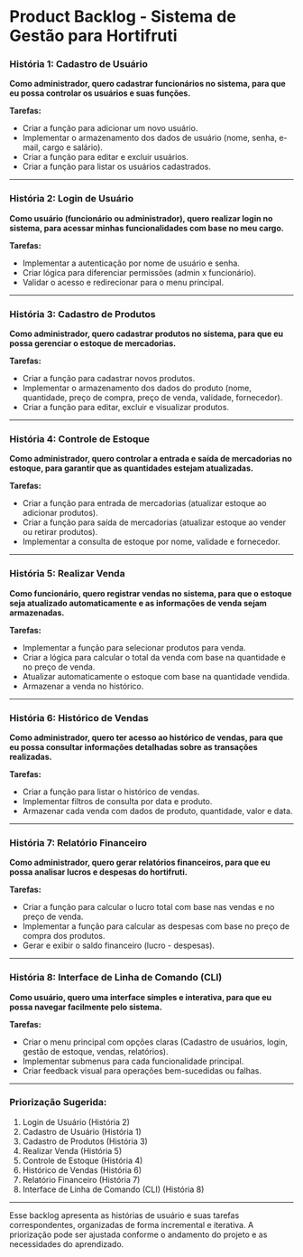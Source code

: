 # Product Backlog - Sistema de Gestão para Hortifruti

### História 1: Cadastro de Usuário
**Como administrador, quero cadastrar funcionários no sistema, para que eu possa controlar os usuários e suas funções.**

**Tarefas:**
- Criar a função para adicionar um novo usuário.
- Implementar o armazenamento dos dados de usuário (nome, senha, e-mail, cargo e salário).
- Criar a função para editar e excluir usuários.
- Criar a função para listar os usuários cadastrados.

---

### História 2: Login de Usuário
**Como usuário (funcionário ou administrador), quero realizar login no sistema, para acessar minhas funcionalidades com base no meu cargo.**

**Tarefas:**
- Implementar a autenticação por nome de usuário e senha.
- Criar lógica para diferenciar permissões (admin x funcionário).
- Validar o acesso e redirecionar para o menu principal.

---

### História 3: Cadastro de Produtos
**Como administrador, quero cadastrar produtos no sistema, para que eu possa gerenciar o estoque de mercadorias.**

**Tarefas:**
- Criar a função para cadastrar novos produtos.
- Implementar o armazenamento dos dados do produto (nome, quantidade, preço de compra, preço de venda, validade, fornecedor).
- Criar a função para editar, excluir e visualizar produtos.

---

### História 4: Controle de Estoque
**Como administrador, quero controlar a entrada e saída de mercadorias no estoque, para garantir que as quantidades estejam atualizadas.**

**Tarefas:**
- Criar a função para entrada de mercadorias (atualizar estoque ao adicionar produtos).
- Criar a função para saída de mercadorias (atualizar estoque ao vender ou retirar produtos).
- Implementar a consulta de estoque por nome, validade e fornecedor.

---

### História 5: Realizar Venda
**Como funcionário, quero registrar vendas no sistema, para que o estoque seja atualizado automaticamente e as informações de venda sejam armazenadas.**

**Tarefas:**
- Implementar a função para selecionar produtos para venda.
- Criar a lógica para calcular o total da venda com base na quantidade e no preço de venda.
- Atualizar automaticamente o estoque com base na quantidade vendida.
- Armazenar a venda no histórico.

---

### História 6: Histórico de Vendas
**Como administrador, quero ter acesso ao histórico de vendas, para que eu possa consultar informações detalhadas sobre as transações realizadas.**

**Tarefas:**
- Criar a função para listar o histórico de vendas.
- Implementar filtros de consulta por data e produto.
- Armazenar cada venda com dados de produto, quantidade, valor e data.

---

### História 7: Relatório Financeiro
**Como administrador, quero gerar relatórios financeiros, para que eu possa analisar lucros e despesas do hortifruti.**

**Tarefas:**
- Criar a função para calcular o lucro total com base nas vendas e no preço de venda.
- Implementar a função para calcular as despesas com base no preço de compra dos produtos.
- Gerar e exibir o saldo financeiro (lucro - despesas).

---

### História 8: Interface de Linha de Comando (CLI)
**Como usuário, quero uma interface simples e interativa, para que eu possa navegar facilmente pelo sistema.**

**Tarefas:**
- Criar o menu principal com opções claras (Cadastro de usuários, login, gestão de estoque, vendas, relatórios).
- Implementar submenus para cada funcionalidade principal.
- Criar feedback visual para operações bem-sucedidas ou falhas.

---

### Priorização Sugerida:
1. Login de Usuário (História 2)
2. Cadastro de Usuário (História 1)
3. Cadastro de Produtos (História 3)
4. Realizar Venda (História 5)
5. Controle de Estoque (História 4)
6. Histórico de Vendas (História 6)
7. Relatório Financeiro (História 7)
8. Interface de Linha de Comando (CLI) (História 8)

---

Esse backlog apresenta as histórias de usuário e suas tarefas correspondentes, organizadas de forma incremental e iterativa. A priorização pode ser ajustada conforme o andamento do projeto e as necessidades do aprendizado.
